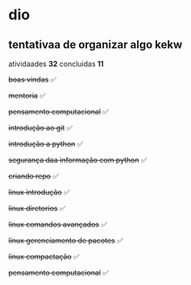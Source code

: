 # dio
## tentativaa de organizar algo kekw



 atividaades **32**
 concluidas **11**      

 <p><s>boas vindas</s>  ✅ </p> 
 <p><s>mentoria</s> ✅ </p> 
 <p><s>pensamento computacional</s>  ✅</p> 
 <p><s>introdução ao git</s>  ✅ </p> 
 <p><s>introdução a python</s>  ✅</p> 
 <p><s>segurança daa informação com python</s> ✅</p> 
 <p><s>criando repo</s> ✅</p> 
 <p><s>linux introdução</s> ✅</p> 
 <p><s>linux diretorios</s> ✅</p>  
 <p><s>linux comandos avançados</s> ✅</p>  
 <p><s>linux gerenciamento de pacotes</s> ✅</p>  
 <p><s>linux compactação</s> ✅</p>  
 <p><s>pensamento computacional</s> ✅</p> 
